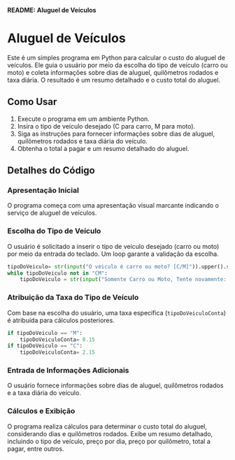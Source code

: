 **README: Aluguel de Veículos**


# Aluguel de Veículos

Este é um simples programa em Python para calcular o custo do aluguel de veículos. Ele guia o usuário por meio da escolha do tipo de veículo (carro ou moto) e coleta informações sobre dias de aluguel, quilômetros rodados e taxa diária. O resultado é um resumo detalhado e o custo total do aluguel.

## Como Usar

1. Execute o programa em um ambiente Python.
2. Insira o tipo de veículo desejado (C para carro, M para moto).
3. Siga as instruções para fornecer informações sobre dias de aluguel, quilômetros rodados e taxa diária do veículo.
4. Obtenha o total a pagar e um resumo detalhado do aluguel.

## Detalhes do Código

### Apresentação Inicial

O programa começa com uma apresentação visual marcante indicando o serviço de aluguel de veículos.

### Escolha do Tipo de Veículo

O usuário é solicitado a inserir o tipo de veículo desejado (carro ou moto) por meio da entrada do teclado. Um loop garante a validação da escolha.

```python
tipoDoVeiculo= str(input("O veiculo é carro ou moto? [C/M]")).upper().strip()
while tipoDoVeiculo not in "CM":
    tipoDoVeiculo = str(input("Somente Carro ou Moto, Tente novamente: [C/M] ")).upper().strip()
```

### Atribuição da Taxa do Tipo de Veículo

Com base na escolha do usuário, uma taxa específica (`tipoDoVeiculoConta`) é atribuída para cálculos posteriores.

```python
if tipoDoVeiculo == "M":
    tipoDoVeiculoConta= 0.15
if tipoDoVeiculo == "C":
    tipoDoVeiculoConta= 2.15
```

### Entrada de Informações Adicionais

O usuário fornece informações sobre dias de aluguel, quilômetros rodados e a taxa diária do veículo.

### Cálculos e Exibição

O programa realiza cálculos para determinar o custo total do aluguel, considerando dias e quilômetros rodados. Exibe um resumo detalhado, incluindo o tipo de veículo, preço por dia, preço por quilômetro, total a pagar, entre outros.

```
